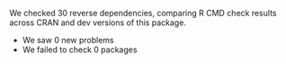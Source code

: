 We checked 30 reverse dependencies, comparing R CMD check results across CRAN and dev versions of this package.

 * We saw 0 new problems
 * We failed to check 0 packages
